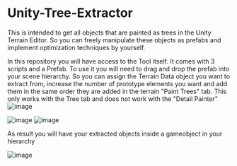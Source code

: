 # Unity-Tree-Extractor
This is intended to get all objects that are painted as trees in the Unity Terrain Editor. So you can freely manipulate these objects as prefabs and implement optimization techniques by yourself.

In this repository you will have access to the Tool itself. It comes with 3 scripts and a Prefab.
To use it you will need to drag and drop the prefab into your scene hierarchy. So you can assign the Terrain Data object you want to extract from, increase the number of prototype elements you want and add them in the same order they are added in the terrain "Paint Trees" tab. This only works with the Tree tab and does not work with the "Detail Painter"
![image](https://github.com/user-attachments/assets/3a2250ad-5367-43b4-8a41-1cd6e1eb66ab)

![image](https://github.com/user-attachments/assets/c4fa41cb-034f-4db2-8b46-38ddcd5f8fa3)
![image](https://github.com/user-attachments/assets/183a5d7c-08e1-4cb7-92a6-f0eb39762215)

As result you will have your extracted objects inside a gameobject in your hierarchy

![image](https://github.com/user-attachments/assets/1a38ec5b-accd-4914-af7f-d007d935498a)

